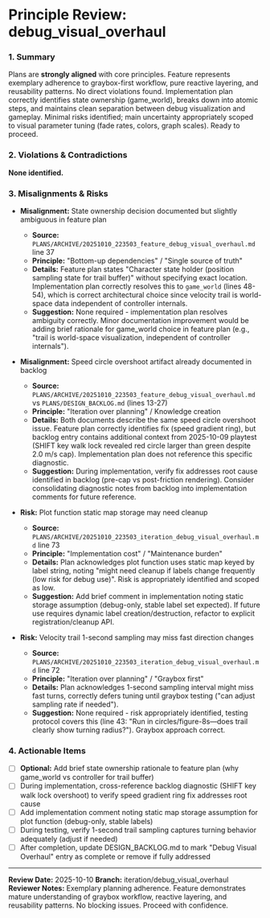 # Principle Review: debug_visual_overhaul

### 1. Summary

Plans are **strongly aligned** with core principles. Feature represents exemplary adherence to graybox-first workflow, pure reactive layering, and reusability patterns. No direct violations found. Implementation plan correctly identifies state ownership (game_world), breaks down into atomic steps, and maintains clean separation between debug visualization and gameplay. Minimal risks identified; main uncertainty appropriately scoped to visual parameter tuning (fade rates, colors, graph scales). Ready to proceed.

### 2. Violations & Contradictions

**None identified.**

### 3. Misalignments & Risks

- **Misalignment:** State ownership decision documented but slightly ambiguous in feature plan
  - **Source:** `PLANS/ARCHIVE/20251010_223503_feature_debug_visual_overhaul.md` line 37
  - **Principle:** "Bottom-up dependencies" / "Single source of truth"
  - **Details:** Feature plan states "Character state holder (position sampling state for trail buffer)" without specifying exact location. Implementation plan correctly resolves this to `game_world` (lines 48-54), which is correct architectural choice since velocity trail is world-space data independent of controller internals.
  - **Suggestion:** None required - implementation plan resolves ambiguity correctly. Minor documentation improvement would be adding brief rationale for game_world choice in feature plan (e.g., "trail is world-space visualization, independent of controller internals").

- **Misalignment:** Speed circle overshoot artifact already documented in backlog
  - **Source:** `PLANS/ARCHIVE/20251010_223503_feature_debug_visual_overhaul.md` vs `PLANS/DESIGN_BACKLOG.md` (lines 13-27)
  - **Principle:** "Iteration over planning" / Knowledge creation
  - **Details:** Both documents describe the same speed circle overshoot issue. Feature plan correctly identifies fix (speed gradient ring), but backlog entry contains additional context from 2025-10-09 playtest (SHIFT key walk lock revealed red circle larger than green despite 2.0 m/s cap). Implementation plan does not reference this specific diagnostic.
  - **Suggestion:** During implementation, verify fix addresses root cause identified in backlog (pre-cap vs post-friction rendering). Consider consolidating diagnostic notes from backlog into implementation comments for future reference.

- **Risk:** Plot function static map storage may need cleanup
  - **Source:** `PLANS/ARCHIVE/20251010_223503_iteration_debug_visual_overhaul.md` line 73
  - **Principle:** "Implementation cost" / "Maintenance burden"
  - **Details:** Plan acknowledges plot function uses static map keyed by label string, noting "might need cleanup if labels change frequently (low risk for debug use)". Risk is appropriately identified and scoped as low.
  - **Suggestion:** Add brief comment in implementation noting static storage assumption (debug-only, stable label set expected). If future use requires dynamic label creation/destruction, refactor to explicit registration/cleanup API.

- **Risk:** Velocity trail 1-second sampling may miss fast direction changes
  - **Source:** `PLANS/ARCHIVE/20251010_223503_iteration_debug_visual_overhaul.md` line 72
  - **Principle:** "Iteration over planning" / "Graybox first"
  - **Details:** Plan acknowledges 1-second sampling interval might miss fast turns, correctly defers tuning until graybox testing ("can adjust sampling rate if needed").
  - **Suggestion:** None required - risk appropriately identified, testing protocol covers this (line 43: "Run in circles/figure-8s—does trail clearly show turning radius?"). Graybox approach correct.

### 4. Actionable Items

- [ ] **Optional:** Add brief state ownership rationale to feature plan (why game_world vs controller for trail buffer)
- [ ] During implementation, cross-reference backlog diagnostic (SHIFT key walk lock overshoot) to verify speed gradient ring fix addresses root cause
- [ ] Add implementation comment noting static map storage assumption for plot function (debug-only, stable labels)
- [ ] During testing, verify 1-second trail sampling captures turning behavior adequately (adjust if needed)
- [ ] After completion, update DESIGN_BACKLOG.md to mark "Debug Visual Overhaul" entry as complete or remove if fully addressed

---

**Review Date:** 2025-10-10
**Branch:** iteration/debug_visual_overhaul
**Reviewer Notes:** Exemplary planning adherence. Feature demonstrates mature understanding of graybox workflow, reactive layering, and reusability patterns. No blocking issues. Proceed with confidence.
